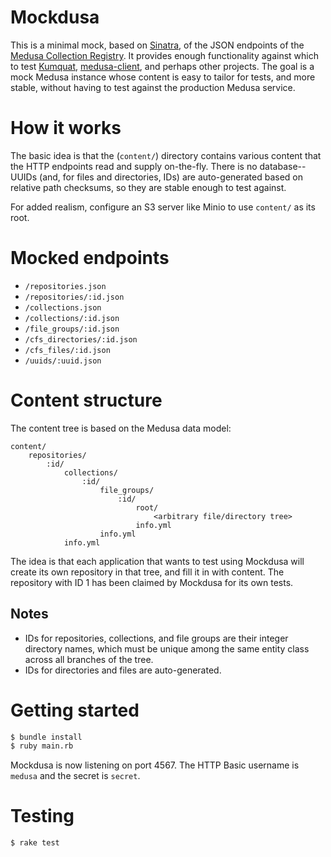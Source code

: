 # Mockdusa

This is a minimal mock, based on [Sinatra](http://sinatrarb.com), of the
JSON endpoints of the
[Medusa Collection Registry](https://github.com/medusa-project/medusa-collection-registry).
It provides enough functionality against which to test
[Kumquat](https://github.com/medusa-project/kumquat),
[medusa-client](https://github.com/medusa-project/medusa-client), and perhaps
other projects. The goal is a mock Medusa instance whose content is easy to
tailor for tests, and more stable, without having to test against the
production Medusa service.

# How it works

The basic idea is that the (`content/`) directory contains various content that
the HTTP endpoints read and supply on-the-fly. There is no database--UUIDs
(and, for files and directories, IDs) are auto-generated based on relative path
checksums, so they are stable enough to test against.

For added realism, configure an S3 server like Minio to use `content/` as its
root.

# Mocked endpoints

* `/repositories.json`
* `/repositories/:id.json`
* `/collections.json`
* `/collections/:id.json`
* `/file_groups/:id.json`
* `/cfs_directories/:id.json`
* `/cfs_files/:id.json`
* `/uuids/:uuid.json`

# Content structure

The content tree is based on the Medusa data model:

```
content/
    repositories/
        :id/
            collections/
                :id/
                    file_groups/
                        :id/
                            root/
                                <arbitrary file/directory tree>
                            info.yml
                    info.yml
            info.yml
```

The idea is that each application that wants to test using Mockdusa will create
its own repository in that tree, and fill it in with content. The repository
with ID 1 has been claimed by Mockdusa for its own tests.

## Notes

* IDs for repositories, collections, and file groups are their integer
  directory names, which must be unique among the same entity class across all
  branches of the tree.
* IDs for directories and files are auto-generated.

# Getting started

```sh
$ bundle install
$ ruby main.rb
```
Mockdusa is now listening on port 4567. The HTTP Basic username is `medusa`
and the secret is `secret`.

# Testing

```sh
$ rake test
```
